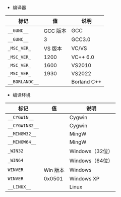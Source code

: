 - 编译器

| 标记 | 值 | 说明 |
| ---- | ---- | ---- |
| `__GUNC__` | GCC 版本 | GCC |
| `__GUNC__` | 3 | GCC3.0 |
| `_MSC_VER_` | VS 版本 | VC/VS |
| `_MSC_VER_` | 1200 | VC++ 6.0 |
| `_MSC_VER_` | 1600 | VS2010 |
| `_MSC_VER_` | 1930 | VS2022 |
| `__BORLANDC__` |  | Borland C++ |
- 编译环境

| 标记 | 值 | 说明 |
| ---- | ---- | ---- |
| `__CYGWIN__` |  | Cygwin |
| `__CYGWIN32__` |  | Cygwin |
| `__MINGW32__` |  | MingW |
| `__MINGW64__` |  | MingW |
| `_WIN32` |  | Windows（32位） |
| `_WIN64` |  | Windows（64位） |
| `WINVER` | Win 版本 | Windows |
| `WINVER` | 0x0501 | Windows XP |
| `__LINUX__` |  | Linux |
